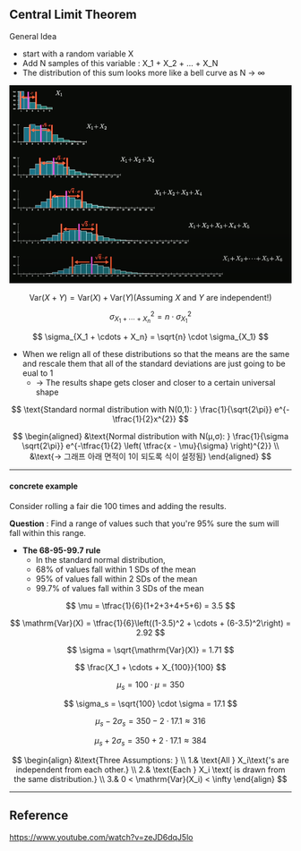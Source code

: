 ## Central Limit Theorem

General Idea
- start with a random variable X
- Add N samples of this variable : X_1 + X_2 + ... + X_N
- The distribution of this sum looks more like a bell curve as N → ∞

<p align="center">
<img src="../img/CLT_1.png" alt="설명" width="600">
</p>

$$
\mathrm{Var}(X+Y) = \mathrm{Var}(X) + \mathrm{Var}(Y) \text{(Assuming $X$ and $Y$ are independent!)}
$$

$$
\sigma^{2}_{X_1 + \cdots + X_n} = n \cdot \sigma^{2}_{X_1}
$$

$$
\sigma_{X_1 + \cdots + X_n} = \sqrt{n} \cdot \sigma_{X_1}
$$

- When we relign all of these distributions so that the means are the same and rescale them that all of the standard deviations are just going to be eual to 1
  - → The results shape gets closer and closer to a certain universal shape

$$
\text{Standard normal distribution with N(0,1): } \frac{1}{\sqrt{2\pi}} e^{-\tfrac{1}{2}x^{2}}
$$

$$
\begin{aligned}
&\text{Normal distribution with N(μ,σ): } \frac{1}{\sigma \sqrt{2\pi}}  e^{-\tfrac{1}{2} \left( \tfrac{x - \mu}{\sigma} \right)^{2}} \\
&\text{→ 그래프 아래 면적이 1이 되도록 식이 설정됨}
\end{aligned}
$$

---

#### concrete example

Consider rolling a fair die 100 times and adding the results.

**Question** : Find a range of values such that you're 95% sure the sum will fall within this range.

- **The 68-95-99.7 rule**
  - In the standard normal distribution,
  - 68% of values fall within 1 SDs of the mean
  - 95% of values fall within 2 SDs of the mean
  - 99.7% of values fall within 3 SDs of the mean

$$
\mu = \tfrac{1}{6}(1+2+3+4+5+6) = 3.5
$$

$$
\mathrm{Var}(X) = \tfrac{1}{6}\left((1-3.5)^2 + \cdots + (6-3.5)^2\right) = 2.92
$$

$$
\sigma = \sqrt{\mathrm{Var}(X)} = 1.71
$$

$$
\frac{X_1 + \cdots + X_{100}}{100}
$$

$$
\mu_s = 100 \cdot \mu = 350
$$

$$
\sigma_s = \sqrt{100} \cdot \sigma = 17.1
$$

$$
\mu_s - 2\sigma_s = 350 - 2 \cdot 17.1 \approx 316
$$

$$
\mu_s + 2\sigma_s = 350 + 2 \cdot 17.1 \approx 384
$$


$$
\begin{align}
&\text{Three Assumptions: } \\
1.& \text{All } X_i\text{'s are independent from each other.} \\
2.& \text{Each } X_i \text{ is drawn from the same distribution.} \\
3.& 0 < \mathrm{Var}(X_i) < \infty
\end{align}
$$


---

## Reference
https://www.youtube.com/watch?v=zeJD6dqJ5lo
